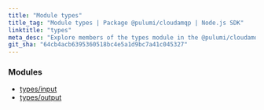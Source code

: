 ```yaml
---
title: "Module types"
title_tag: "Module types | Package @pulumi/cloudamqp | Node.js SDK"
linktitle: "types"
meta_desc: "Explore members of the types module in the @pulumi/cloudamqp package."
git_sha: "64cb4acb6395360518bc4e5a1d9bc7a41c045327"
---
```


<!-- WARNING: this page was generated by a tool. Do not edit it by hand. -->
<!-- To change it, please see https://github.com/pulumi/docs/tree/master/tools/tscdocgen. -->


<h3>Modules</h3>
<ul class="api">
    <li><a href="input/"><span class="symbol module"></span>types/input</a></li>
    <li><a href="output/"><span class="symbol module"></span>types/output</a></li>
</ul>








